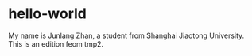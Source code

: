 # hello-world
My name is Junlang Zhan, a student from Shanghai Jiaotong University.
This is an edition feom tmp2.
